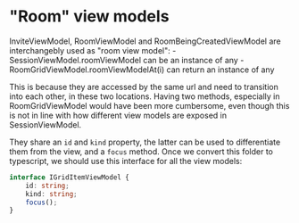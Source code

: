 # "Room" view models

InviteViewModel, RoomViewModel and RoomBeingCreatedViewModel are interchangebly used as "room view model":
    - SessionViewModel.roomViewModel can be an instance of any
    - RoomGridViewModel.roomViewModelAt(i) can return an instance of any

This is because they are accessed by the same url and need to transition into each other, in these two locations. Having two methods, especially in RoomGridViewModel would have been more cumbersome, even though this is not in line with how different view models are exposed in SessionViewModel.

They share an `id` and `kind` property, the latter can be used to differentiate them from the view, and a `focus` method.
Once we convert this folder to typescript, we should use this interface for all the view models:
```ts
interface IGridItemViewModel {
    id: string;
    kind: string;
    focus();
}
```
